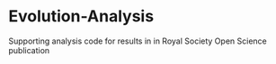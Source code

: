 # Evolution-Analysis

Supporting analysis code for results in in Royal Society Open Science publication
